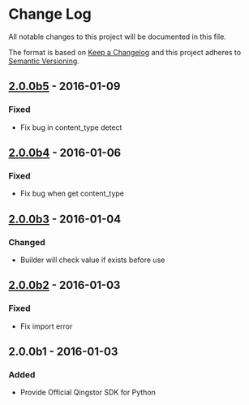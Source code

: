 # Change Log

All notable changes to this project will be documented in this file.

The format is based on [Keep a Changelog](http://keepachangelog.com/) and this project adheres to [Semantic Versioning](http://semver.org/).

## [2.0.0b5] - 2016-01-09

### Fixed

- Fix bug in content_type detect

## [2.0.0b4] - 2016-01-06

### Fixed

- Fix bug when get content_type

## [2.0.0b3] - 2016-01-04

### Changed

- Builder will check value if exists before use 

## [2.0.0b2] - 2016-01-03

### Fixed

- Fix import error

## 2.0.0b1 - 2016-01-03

### Added

- Provide Official Qingstor SDK for Python

[2.0.0b5]: https://github.com/yunify/qingstor-sdk-python/compare/2.0.0b4...2.0.0b5
[2.0.0b4]: https://github.com/yunify/qingstor-sdk-python/compare/2.0.0b3...2.0.0b4
[2.0.0b3]: https://github.com/yunify/qingstor-sdk-python/compare/2.0.0b2...2.0.0b3
[2.0.0b2]: https://github.com/yunify/qingstor-sdk-python/compare/2.0.0b1...2.0.0b2
